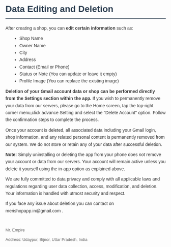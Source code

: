 
<html lang="en">
<head>
  <meta charset="UTF-8" />
  <meta name="viewport" content="width=device-width, initial-scale=1" />
  <meta name="robots" content="noindex, nofollow" />
  <title>Delete Account - Meri Shop</title>
  <style>
    body {
      font-family: Arial, sans-serif;
      margin: 20px;
      line-height: 1.6;
      color: #333;
    }
    h1, h2 {
      color: #2c3e50;
    }
    h1 {
      border-bottom: 2px solid #2c3e50;
      padding-bottom: 5px;
    }
    p {
      margin: 10px 0;
    }
    ul {
      margin: 10px 0 10px 20px;
    }
    footer {
      margin-top: 40px;
      font-size: 0.9em;
      color: #666;
    }
  </style>
</head>
<body>
<h1> Data Editing and Deletion </h1>
<p>After creating a shop, you can <strong>edit certain information</strong> such as:</p>
<ul>
  <li>Shop Name</li>
  <li>Owner Name</li>
  <li>City</li>
  <li>Address</li>
  <li>Contact (Email or Phone)</li>
  <li>Status or Note (You can update or leave it empty)</li>
  <li>Profile Image (You can replace the existing image)</li>
</ul>
<p><strong>Deletion of your Gmail account data or shop can be performed directly from the Settings section within the app.</strong> If you wish to permanently remove your data from our servers, please go to the Home screen, tap the top-right corner menu,click advance Setting and select the "Delete Account" option. Follow the confirmation steps to complete the process.</p>
<p>Once your account is deleted, all associated data including your Gmail login, shop information, and any related personal content is permanently removed from our system. We do not store or retain any of your data after successful deletion.</p>
<p><strong>Note:</strong> Simply uninstalling or deleting the app from your phone does <em>not</em> remove your account or data from our servers. Your account will remain active unless you delete it yourself using the in-app option as explained above.</p>
<p>We are fully committed to data privacy and comply with all applicable laws and regulations regarding user data collection, access, modification, and deletion. Your information is handled with utmost security and respect.</p>
<p>If you face any issue about deletion you can contact on merishopapp.in@gmail.com  . </p>
  
<footer>
  <p> Mr. Empire</p>
  <p> Address: Udaypur, Bijnor, Uttar Pradesh, India</p>
</footer>

</body>
</html>
